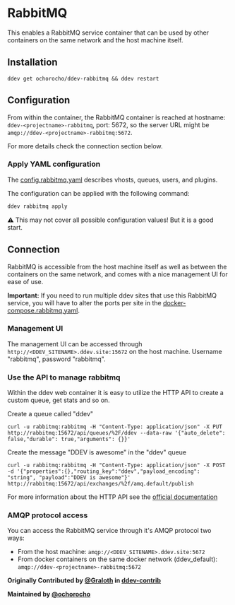 # RabbitMQ

This enables a RabbitMQ service container that can be used by other containers on the same network and the host 
machine itself.

## Installation

```
ddev get ochorocho/ddev-rabbitmq && ddev restart
```

## Configuration

From within the container, the RabbitMQ container is reached at hostname: `ddev-<projectname>-rabbitmq`, port: 5672, so
the server URL might be `amqp://ddev-<projectname>-rabbitmq:5672`.

For more details check the connection section below.

### Apply YAML configuration

The [config.rabbitmq.yaml](config.rabbitmq.yaml) describes
vhosts, queues, users, and plugins.

The configuration can be applied with the following command: 
```bash
ddev rabbitmq apply
```

:warning: This may not cover all possible configuration values! But it is a good start.

## Connection

RabbitMQ is accessible from the host machine itself as well as between the containers on the same network, and comes 
with a nice management UI for ease of use.

__Important:__ If you need to run multiple ddev sites that use this RabbitMQ service, you will have to alter the ports 
per site in the [docker-compose.rabbitmq.yaml](docker-compose.rabbitmq.yaml).

### Management UI

The management UI can be accessed through `http://<DDEV_SITENAME>.ddev.site:15672` on the host machine. 
Username "rabbitmq", password "rabbitmq".

### Use the API to manage rabbitmq

Within the ddev web container it is easy to utilize the HTTP API to
create a custom queue, get stats and so on.

Create a queue called "ddev"

```
curl -u rabbitmq:rabbitmq -H "Content-Type: application/json" -X PUT http://rabbitmq:15672/api/queues/%2F/ddev --data-raw '{"auto_delete": false,"durable": true,"arguments": {}}'
```

Create the message "DDEV is awesome" in the "ddev" queue

```
curl -u rabbitmq:rabbitmq -H "Content-Type: application/json" -X POST -d '{"properties":{},"routing_key":"ddev","payload_encoding": "string", "payload":"DDEV is awesome"}' http://rabbitmq:15672/api/exchanges/%2f/amq.default/publish
```

For more information about the HTTP API see the [official documentation](https://rawcdn.githack.com/rabbitmq/rabbitmq-server/v3.12.6/deps/rabbitmq_management/priv/www/api/index.html)

### AMQP protocol access

You can access the RabbitMQ service through it's AMQP protocol two ways:

* From the host machine: `amqp://<DDEV_SITENAME>.ddev.site:5672`
* From docker containers on the same docker network (ddev_default): `amqp://ddev-<projectname>-rabbitmq:5672`

**Originally Contributed by [@Graloth](https://github.com/Graloth) in [ddev-contrib](https://github.com/ddev/ddev-contrib/tree/master/docker-compose-services/rabbitmq)**

**Maintained by [@ochorocho](https://github.com/ochorocho)**
